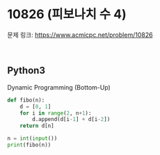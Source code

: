 # 10826 (피보나치 수 4)

문제 링크: <https://www.acmicpc.net/problem/10826>

<br>

## Python3

Dynamic Programming (Bottom-Up)

```python
def fibo(n):
    d = [0, 1]
    for i in range(2, n+1):
        d.append(d[i-1] + d[i-2])
    return d[n]

n = int(input())
print(fibo(n))
```
